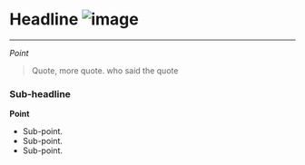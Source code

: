 # Headline  ![image](http://getwallpapers.com/wallpaper/full/a/a/e/477401.jpg)
----------------------
*Point* 
> Quote, more quote. 
>  who said the quote 

### Sub-headline 
**Point** 
* Sub-point. 
* Sub-point. 
* Sub-point. 
